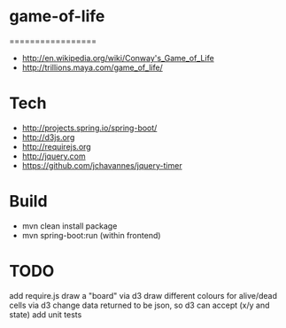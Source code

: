 # game-of-life
=================
- http://en.wikipedia.org/wiki/Conway's_Game_of_Life
- http://trillions.maya.com/game_of_life/

Tech
=================
- http://projects.spring.io/spring-boot/
- http://d3js.org
- http://requirejs.org
- http://jquery.com
- https://github.com/jchavannes/jquery-timer

Build
=================
- mvn clean install package
- mvn spring-boot:run (within frontend)


TODO
=================
add require.js
draw a "board" via d3
draw different colours for alive/dead cells via d3
change data returned to be json, so d3 can accept (x/y and state)
add unit tests

